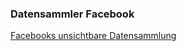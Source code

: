 ### Datensammler Facebook
[Facebooks unsichtbare Datensammlung](https://mobilsicher.de/hintergrund/facebooks-unsichtbare-datensammlung)
